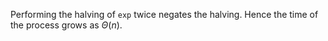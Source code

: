 Performing the halving of `exp` twice negates the halving. Hence the time of the process grows as $\Theta(n)$.